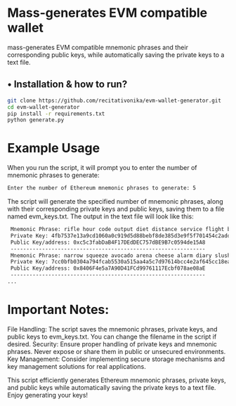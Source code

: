 # Mass-generates EVM compatible wallet

mass-generates EVM compatible mnemonic phrases and their corresponding public keys, while automatically saving the private keys to a text file.

## • Installation & how to run?

```bash
git clone https://github.com/recitativonika/evm-wallet-generator.git
cd evm-wallet-generator
pip install -r requirements.txt
python generate.py
```

# Example Usage

When you run the script, it will prompt you to enter the number of mnemonic phrases to generate:
```bash
Enter the number of Ethereum mnemonic phrases to generate: 5
```
The script will generate the specified number of mnemonic phrases, along with their corresponding private keys and public keys, saving them to a file named evm_keys.txt. The output in the text file will look like this:
```bash
 Mnemonic Phrase: rifle hour code output diet distance service flight broken course coach forget
 Private Key: 4fb7537e13a9cd1060a0c919d5d88bebf8de385d3e9f5f701454c2add01580c2
 Public Key/address: 0xc5c3fabDaB4F17DEdDEC757dBE9B7c0594de15A8
 --------------------------------------------------------------
 Mnemonic Phrase: narrow squeeze avocado arena cheese alarm diary slush file inmate next industry
 Private Key: 7cc0bfb0304a794fcab5530a515aa4a5c7d97614bcc4e2af645cc18ea7ad0b6d
 Public Key/address: 0x8406F4e5a7A90D41FCd99761117Ecbf078ae08aE
 --------------------------------------------------------------
...
```
# Important Notes:

File Handling: The script saves the mnemonic phrases, private keys, and public keys to evm_keys.txt. You can change the filename in the script if desired.
Security: Ensure proper handling of private keys and mnemonic phrases. Never expose or share them in public or unsecured environments.
Key Management: Consider implementing secure storage mechanisms and key management solutions for real applications.

This script efficiently generates Ethereum mnemonic phrases, private keys, and public keys while automatically saving the private keys to a text file. Enjoy generating your keys!
